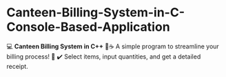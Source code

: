 # Canteen-Billing-System-in-C-Console-Based-Application
💻 **Canteen Billing System in C++** 🍟☕
A simple program to streamline your billing process! 🧾
✔️ Select items, input quantities, and get a detailed receipt.  
